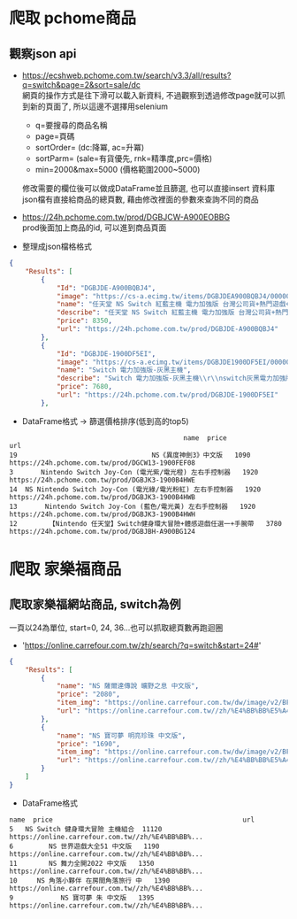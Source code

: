 # 爬取 pchome商品 
##  觀察json api <br>
* https://ecshweb.pchome.com.tw/search/v3.3/all/results?q=switch&page=2&sort=sale/dc  
網頁的操作方式是往下滑可以載入新資料, 不過觀察到透過修改page就可以抓到新的頁面了, 所以這邊不選擇用selenium  
    * q=要搜尋的商品名稱
    * page=頁碼
    * sortOrder= (dc:降冪, ac=升冪) 
    * sortParm= (sale=有貨優先, rnk=精準度,prc=價格) 
    * min=2000&max=5000 (價格範圍2000~5000)  

    修改需要的欄位後可以做成DataFrame並且篩選, 也可以直接insert 資料庫  
    json檔有直接給商品的總頁數, 藉由修改裡面的參數來查詢不同的商品  

* https://24h.pchome.com.tw/prod/DGBJCW-A900EOBBG  
prod後面加上商品的id, 可以進到商品頁面  

* 整理成json檔格格式
```json
{
    "Results": [
        {
            "Id": "DGBJDE-A900BQBJ4",
            "image": "https://cs-a.ecimg.tw/items/DGBJDEA900BQBJ4/000001_1644992544.jpg",
            "name": "任天堂 NS Switch 紅藍主機 電力加強版 台灣公司貨+熱門遊戲+贈周邊",
            "describe": "任天堂 NS Switch 紅藍主機 電力加強版 台灣公司貨+熱門遊戲+贈周邊\\r\\npchome 2022強檔特惠｜紅藍主機x自選多人同樂必備片 加碼贈送9h鋼化膜!! \r\n\r\n1.switch 紅藍主機\r\n■ 電力加強版 可遊玩時間加長!!!\r\n■ switch & play 遊戲生活變得更加互動\r\n■ 改變形態多種遊戲模式：tv模式、桌上模式、手提模式\r\n■ 最多連線8台主機，進行對戰或協力遊戲\r\n■ joy-con內置「hd震動」體驗逼真細膩臨場感\r\n■ ⚡台灣公司貨 原廠一年保固⚡\r\n\r\n2.熱門遊戲片自選一\r\n👉超級轟炸超人r\r\n👉樂高世界\r\n👉超級雞馬 鄰居版\r\n👉當個創世神\r\n👉樂高漫威超級英雄2\r\n\r\n※遊戲片皆為國際版封面 支援中文，內容與代理版完全相同唷!\r\n\r\n\r\n3.限時加碼贈超值好禮\r\n■ oivo主機鋼化玻璃貼\r\n■ 隨機特典x1\r\n\r\n\r\n❕主機商品為特殊3c產品，請開箱檢查時【全程錄影】，若無全程開箱檢測影片我方有權不接受退換貨。\r\n❕商品一經拆封、開機或還原，便無法退貨，若有商品有問題請洽原廠展碁。",
            "price": 8350,
            "url": "https://24h.pchome.com.tw/prod/DGBJDE-A900BQBJ4"
        },
        {
            "Id": "DGBJDE-1900DF5EI",
            "image": "https://cs-a.ecimg.tw/items/DGBJDE1900DF5EI/000001_1642148990.jpg",
            "name": "Switch 電力加強版-灰黑主機",
            "describe": "Switch 電力加強版-灰黑主機\\r\\nswitch灰黑電力加強版主機\r\n台灣公司貨主機\r\n主機本體保固一年\r\n支援繁體中文介面",
            "price": 7680,
            "url": "https://24h.pchome.com.tw/prod/DGBJDE-1900DF5EI"
        },
```
* DataFrame格式 -> 篩選價格排序(低到高的top5)
```
                                            name  price                                              url
19                                  NS《異度神劍3》中文版   1090  https://24h.pchome.com.tw/prod/DGCW13-1900FEF08
3       Nintendo Switch Joy-Con (電光紫/電光橙) 左右手控制器   1920  https://24h.pchome.com.tw/prod/DGBJK3-1900B4HWE
14  NS Nintendo Switch Joy-Con (電光綠/電光粉紅) 左右手控制器   1920  https://24h.pchome.com.tw/prod/DGBJK3-1900B4HWB
13       Nintendo Switch Joy-Con (藍色/電光黃) 左右手控制器   1920  https://24h.pchome.com.tw/prod/DGBJK3-1900B4HWH
12        【Nintendo 任天堂】Switch健身環大冒險+體感遊戲任選一+手腕帶   3780  https://24h.pchome.com.tw/prod/DGBJBH-A900BG124
```
# 爬取 家樂福商品  
## 爬取家樂福網站商品, switch為例
一頁以24為單位, start=0, 24, 36...也可以抓取總頁數再跑迴圈
* 'https://online.carrefour.com.tw/zh/search/?q=switch&start=24#'
```json
{
    "Results": [
        {
            "name": "NS 薩爾達傳說 曠野之息 中文版",
            "price": "2080",
            "item_img": "https://online.carrefour.com.tw/dw/image/v2/BFHC_PRD/on/demandware.static/-/Sites-carrefour-tw-m-inner/default/dw695330b0/images/large/0253077_s-.jpeg?sw=300&bgcolor=FFFFFF",
            "url": "https://online.carrefour.com.tw//zh/%E4%BB%BB%E5%A4%A9%E5%A0%82/4413324000101.html"
        },
        {
            "name": "NS 寶可夢 明亮珍珠 中文版",
            "price": "1690",
            "item_img": "https://online.carrefour.com.tw/dw/image/v2/BFHC_PRD/on/demandware.static/-/Sites-carrefour-tw-m-inner/default/dw6e0cf69b/images/large/44133423001_P1.jpg?sw=300&bgcolor=FFFFFF",
            "url": "https://online.carrefour.com.tw//zh/%E4%BB%BB%E5%A4%A9%E5%A0%82/4413341900101.html"
        }
    ]
}
```
* DataFrame格式 
```
name  price                                                url
5   NS Switch 健身環大冒險 主機組合  11120  https://online.carrefour.com.tw//zh/%E4%BB%BB%...
6         NS 世界遊戲大全51 中文版   1190  https://online.carrefour.com.tw//zh/%E4%BB%BB%...
11        NS 舞力全開2022 中文版   1350  https://online.carrefour.com.tw//zh/%E4%BB%BB%...
10     NS 角落小夥伴 在房間角落旅行 中   1390  https://online.carrefour.com.tw//zh/%E4%BB%BB%...
9            NS 寶可夢 朱 中文版   1395  https://online.carrefour.com.tw//zh/%E4%BB%BB%...
```
